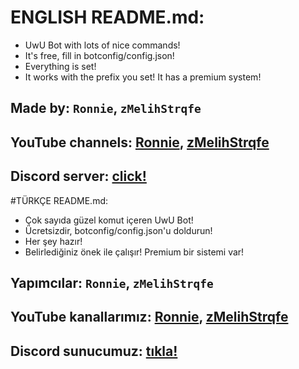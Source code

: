# ENGLISH README.md:

 - UwU Bot with lots of nice commands!
 - It's free, fill in botconfig/config.json!
 - Everything is set!
 - It works with the prefix you set! It has a premium system!

## Made by: `Ronnie`, `zMelihStrqfe`
## YouTube channels: **[Ronnie](https://www.youtube.com/channel/UC9HFT7vVnIgf_w9kr41OIuA)**, **[zMelihStrqfe](https://www.youtube.com/zMelihStrqfe)**
## Discord server: **[click!](https://discord.gg/MgmHyg7Gfu)**

#TÜRKÇE README.md:

 - Çok sayıda güzel komut içeren UwU Bot!
 - Ücretsizdir, botconfig/config.json'u doldurun!
 - Her şey hazır!
 - Belirlediğiniz önek ile çalışır! Premium bir sistemi var!

## Yapımcılar: `Ronnie`, `zMelihStrqfe`
## YouTube kanallarımız: **[Ronnie](https://www.youtube.com/channel/UC9HFT7vVnIgf_w9kr41OIuA)**, **[zMelihStrqfe](https://www.youtube.com/zMelihStrqfe)**
## Discord sunucumuz: **[tıkla!](https://discord.gg/MgmHyg7Gfu)**
